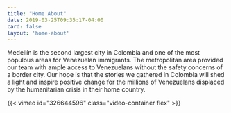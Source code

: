 ```yaml
---
title: "Home About"
date: 2019-03-25T09:35:17-04:00
card: false
layout: 'home-about'
---
```


Medellín is the second largest city in Colombia and one of the most populous areas for Venezuelan immigrants. The metropolitan area provided our team with ample access to Venezuelans without the safety concerns of a border city. Our hope is that the stories we gathered in Colombia will shed a light and inspire positive change for the millions of Venezuelans displaced by the humanitarian crisis in their home country.

<div id="video-top"></div>

{{< vimeo id="326644596" class="video-container flex" >}}